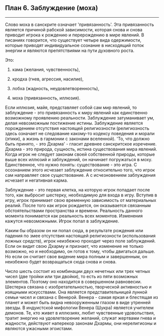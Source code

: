 ## План  6. Заблуждение (моха)


---
Слово моха в санскрите означает 'привязанность'. Эта привязанность является причиной рабской зависимости, которая снова и снова приводит игрока к рождению и перерождению в мире явлений. В писаниях говорится, что существует четыре вида одержимости, которые приводят индивидуальное сознание в нисходящий поток энергии и являются препятствиями на пути духовного роста. 

Это: 

1. кама (желания, чувственность), 

2. кродха (гнев, агрессия, насилие), 

3. лобха (жадность, неудовлетворенность), 

4. моха (привязанность, иллюзия). 

Если иллюзия, майя, представляет собой сам мир явлений, то заблуждение - это привязанность к миру явлений как единственно возможному проявлению реальности. Заблуждение затуманивает ум, делая невозможным постижение истины. Заблуждение является порождением отсутствия настоящей религиозности (религиозность здесь означает не следование какому-то кодексу поведения и морали (этики), а жизнь в гармонии с законами вселенной). 'То, что должно быть принято, - это Дхарма' - гласит древнее санскритское изречение. Дхарма - это природа, сущность, истина существования мира явлений. Когда игрок не следует законам своей собственной природы, которые выше всех иллюзий и заблуждений, он начинает погружаться в моху. Единственное, что нужно понять: существование - это игра. С осознанием этого исчезает заблуждение относительно того, что игрок сам направляет свое существование. А с исчезновением заблуждения исчезает и негативная карма. 

Заблуждение - это первая клетка, на которую игрок попадает после того, как выбросит шестерку, необходимую для входа в игру. Вступив в игру, игрок принимает свою временную зависимость от материальных реалий. После того как игрок рождается, он оказывается связанным обстоятельствами пространства и времени. Реальность данного момента понимается как реальность всех моментов. Изменения кажутся невозможными. Игрок попал в заблуждение. 

Каким бы образом он ни попал сюда, в результате рождения или падения по змее отсутствия настоящей религиозности (использования ложных средств), игрок неизбежно проходит через поле заблуждений. Если он видит свою Дхарму и признает, что изменение не только возможно, но и необходимо, он готов к тому, чтобы двигаться дальше. Но если он считает свое видение мира полным и завершенным, он неизбежно будет возвращаться сюда снова и снова. 

Число шесть состоит из комбинации двух нечетных или трех четных чисел (две тройки или три двойки), то есть из пяти возможных элементов. Поэтому оно находится в совершенном равновесии. Шестерка связана с изобретательностью, творческой активностью и изящными искусствами. Она является представительницей лунной семьи чисел и связана с Венерой. Венера - самая яркая и блестящая из планет и может быть видна невооруженным глазом в виде утренней звезды. В индуистской мифологии Венера (Шукра) является учителем демонов. Те, кто живет в иллюзиях, любит чувственные удовольствия, тратит энергию на удовлетворение желаний, служат жертвами гнева и жадности, действуют наперекор законам Дхармы, они нерелигиозны и являются ужасными эгоистами.
